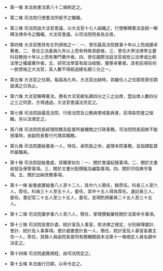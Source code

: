 * 第一條 本法依憲法第八十二條制定之。

* 第二條 司法院行使憲法所賦予之職權。

* 第三條 司法院設大法官會議，以大法官十七人組織之，行使解釋憲法並統一解釋法律命令之職權。大法官會議，以司法院院長為主席。

* 第四條 大法官應具有左列資格之一：一、曾任最高法院推事十年以上而成績卓著者。二、曾任立法委員九年以上而有特殊貢獻者。三、曾任大學法律學主要科目教授十年以上而有專門著作者。四、曾任國際法庭法官或有公法學或比較法學之權威著作者。五、研究法學富有政治經驗，聲譽卓著者。具有前項任何一款資格之大法官，其人數不得超過總名額三分之一。

* 第五條 大法官之任期，每屆為九年。大法官出缺時，其繼任人之任期至原任期屆滿之日為止。

* 第六條 大法官解釋憲法，應有大法官總名額四分之三之出席，暨出席人數四分之三之同意，方得通過。大法官會議法另定之。

* 第七條 司法院設最高法院、行政法院及公務員懲戒委員會。前項各院會之組織，另以法律定之。

* 第八條 司法院院長綜理院務及監督所屬機關之行政事務。司法院院長因故不能視事時，由副院長暫行代理其職務。

* 第九條 司法院置秘書長一人，特任，承院長之命，處理本院事務，並指揮監督所屬職員。

* 第十條 司法院設秘書處，其職掌如左：一、關於會議紀錄事項。二、關於文書收發及保管事項。三、關於文書分配撰擬及編製事項。四、關於印信典守事項。五、關於出納庶務事項。

* 第十一條 秘書處置秘書八人至十二人，其中六人簡任，餘荐任。科長三人至六人，荐任。科員三十人至五十人，委任，其中十五人得為荐任。速記員三人，委任。書記官二十五人至三十五人，委任。並得酌用雇員二十五人至三十五人。

* 第十二條 司法院置參事六人至八人，簡任，掌理撰擬審核關於法案命令事項。

* 第十三條 司法院設會計處、統計室及人事室，依法律之規定，分別辦理歲計、會計、統計及人事事項。會計處置會計長一人，簡任，統計室及人事室各置主任一人，荐任，其餘人員由院長會同有關機關就本法第十一條規定人員名額中決定之。

* 第十四條 司法院處務規程，由司法院定之。

* 第十五條 本法施行日期，以命令定之。

